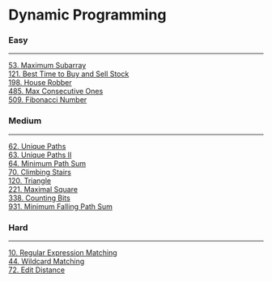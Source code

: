# Dynamic Programming

### Easy
---
[53. Maximum Subarray](solutions/0053-Maximum%20Subarray.md)</br>
[121. Best Time to Buy and Sell Stock](solutions/0121-Best%20Time%20to%20Buy%20and%20Sell%20Stock.md)</br>
[198. House Robber](solutions/0198-House%20Robber.md)</br>
[485. Max Consecutive Ones](solutions/0485-Max%20Consecutive%20Ones.md)</br>
[509. Fibonacci Number](solutions/0509-Fibonacci%20Number.md)</br>

### Medium
---
[62. Unique Paths](solutions/0062-Unique%20Paths.md)</br>
[63. Unique Paths II](solutions/0063-Unique%20Paths%20II.md)</br>
[64. Minimum Path Sum](solutions/0064-Minimum%20Path%20Sum.md)</br>
[70. Climbing Stairs](solutions/0070-Climbing%20Stairs.md)</br>
[120. Triangle](solutions/0120-Triangle.md)</br>
[221. Maximal Square](solutions/0221-Maximal%20Square.md)</br>
[338. Counting Bits](solutions/0338-Counting%20Bits.md)</br>
[931. Minimum Falling Path Sum](solutions/0931-Minimum%20Falling%20Path%20Sum.md)</br>

### Hard
---
[10. Regular Expression Matching](solutions/0010-Regular%20Expression%20Matching.md)</br>
[44. Wildcard Matching](solutions/0044-Wildcard%20Matching.md)</br>
[72. Edit Distance](solutions/0072-Edit%20Distance.md)</br>
